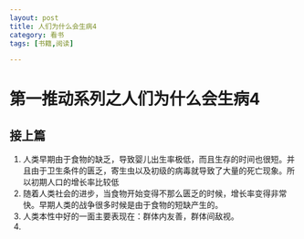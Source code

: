 ```yaml
---
layout: post
title: 人们为什么会生病4
category: 看书
tags: [书籍,阅读]

---
```


# 第一推动系列之人们为什么会生病4

## 接上篇

1. 人类早期由于食物的缺乏，导致婴儿出生率极低，而且生存的时间也很短。并且由于卫生条件的匮乏，寄生虫以及初级的病毒就导致了大量的死亡现象。所以初期人口的增长率比较低
2. 随着人类社会的进步，当食物开始变得不那么匮乏的时候，增长率变得非常快。早期人类的战争很多时候是由于食物的短缺产生的。
3. 人类本性中好的一面主要表现在：群体内友善，群体间敌视。
4. 



